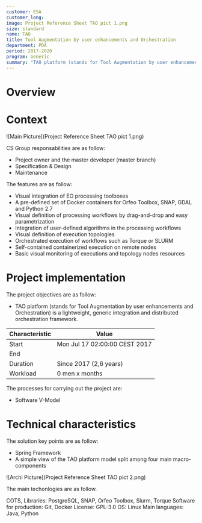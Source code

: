 ```yaml
---
customer: ESA
customer_long: 
image: Project Reference Sheet TAO pict 1.png
size: standard
name: TAO
title: Tool Augmentation by user enhancements and Orchestration
department: PDA
period: 2017-2020
program: Generic
summary: "TAO platform (stands for Tool Augmentation by user enhancements and Orchestration) is a lightweight, generic integration and distributed orchestration framework."
---
```


# Overview


# Context



![Main Picture](Project Reference Sheet TAO pict 1.png)

CS Group responsabilities are as follow:
* Project owner and the master developer (master branch)
* Specification & Design
* Maintenance


The features are as follow:
* Visual integration of EO processing toolboxes
* A pre-defined set of Docker containers for Orfeo Toolbox, SNAP, GDAL and Python 2.7
* Visual definition of processing workflows by drag-and-drop and easy parametrization 
* Integration of user-defined algorithms in the processing workflows
* Visual definition of execution topologies
* Orchestrated execution of workflows such as Torque or SLURM
* Self-contained containerized execution on remote nodes
* Basic visual monitoring of executions and topology nodes resources

# Project implementation

The project objectives are as follow:
* TAO platform (stands for Tool Augmentation by user enhancements and Orchestration) is a lightweight, generic integration and distributed orchestration framework.


| Characteristic 	| Value |
|----------------	|-------|
| Start				| Mon Jul 17 02:00:00 CEST 2017 |
| End				|  |
| Duration 			| Since 2017 (2,6 years) |
| Workload			| 0 men x months |


The processes for carrying out the project are:
* Software V-Model

# Technical characteristics

The solution key points are as follow:
* Spring Framework
* A simple view of the TAO platform model split among four main macro-components

![Archi Picture](Project Reference Sheet TAO pict 2.png)

The main techonlogies are as follow.

COTS, Libraries: PostgreSQL, SNAP, Orfeo Toolbox, Slurm, Torque
Software for production: Git, Docker
License: GPL-3.0
OS: Linux
Main languages: Java, Python
